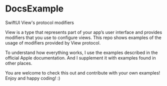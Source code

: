 # DocsExample
SwiftUI View's protocol modifiers

View is a type that represents part of your app’s user interface and provides modifiers that you use to configure views.
This repo shows examples of the usage of modifiers provided by View protocol.

To understand how everything works, I use the examples described in the official Apple documentation. 
And I supplement it with examples found in other places.

You are welcome to check this out and contribute with your own examples! Enjoy and happy coding! :)
